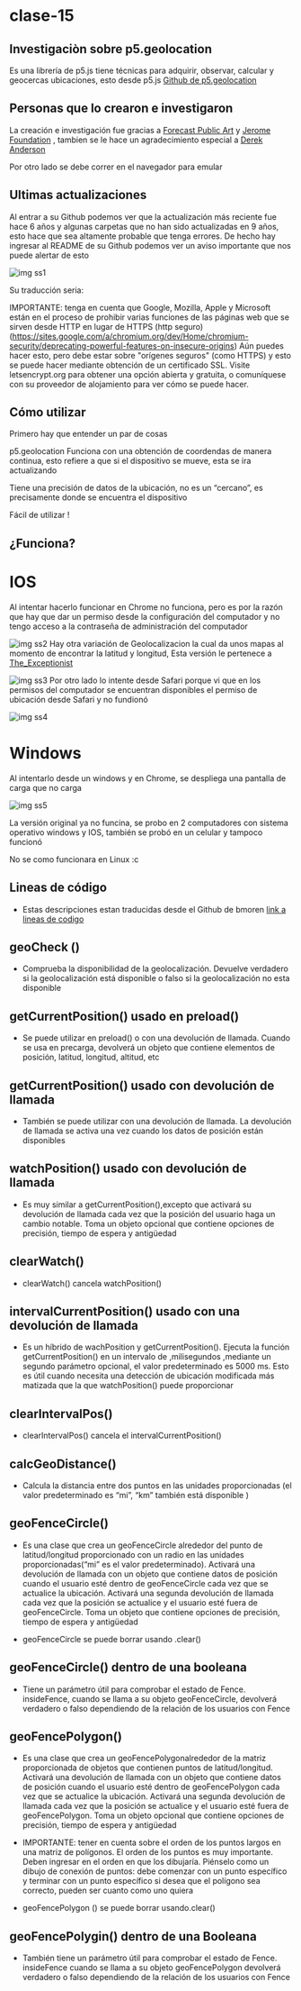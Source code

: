 # clase-15

## Investigaciòn sobre p5.geolocation

Es una librería de p5.js tiene técnicas para adquirir, observar, calcular y geocercas ubicaciones, esto desde p5.js
  [Github de p5.geolocation](https://github.com/bmoren/p5.geolocation/tree/master )


## Personas que lo crearon e investigaron

La creación e investigación fue gracias a [Forecast Public Art](https://forecastpublicart.org ) y [Jerome Foundation](https://www.jeromefdn.org) , tambien se le hace un agradecimiento especial a  [Derek Anderson](https://mediaupstream.com/)

Por otro lado se debe correr en el navegador para emular 

## Ultimas actualizaciones 

Al entrar a su Github podemos ver que la actualización más reciente fue hace 6 años y algunas carpetas que no han sido actualizadas en 9 años, esto hace que sea altamente probable que tenga errores. De hecho hay ingresar al README de su Github podemos ver un aviso importante que nos puede alertar de esto 


![img ss1](./ss1.png)



Su traducción seria: 

IMPORTANTE: tenga en cuenta que Google, Mozilla, Apple y Microsoft están en el proceso de prohibir varias funciones de las páginas web que se sirven desde HTTP en lugar de HTTPS (http seguro)(https://sites.google.com/a/chromium.org/dev/Home/chromium-security/deprecating-powerful-features-on-insecure-origins) Aún puedes hacer esto, pero debe estar sobre "orígenes seguros" (como HTTPS) y esto se puede hacer mediante obtención de un certificado SSL. Visite letsencrypt.org para obtener una opción abierta y gratuita, o comuníquese con su proveedor de alojamiento para ver cómo se puede hacer.

## Cómo utilizar 

Primero hay que entender un par de cosas 

p5.geolocation Funciona con una obtención de coordendas de manera continua, esto refiere a que si el dispositivo se mueve, esta se ira actualizando 

Tiene una precisión de datos de la ubicación, no es un “cercano”, es precisamente donde se encuentra el dispositivo 

Fácil de utilizar !


## ¿Funciona?

# IOS

Al intentar hacerlo funcionar en Chrome no funciona, pero es por la razón que hay que dar un permiso desde la configuración del computador y no tengo acceso a la contraseña de administración del computador 

![img ss2](./ss2.png)
Hay otra variación de Geolocalizacion la cual da unos mapas al momento de encontrar la latitud y longitud, Esta versión le pertenece a [The_Exceptionist](https://editor.p5js.org/The_Exceptionist/sketches/lNyGx7N6E) 

![img ss3](./ss3.png)
Por otro lado lo intente desde Safari porque vi que en los permisos del computador se encuentran disponibles el permiso de ubicación desde Safari y no fundionó

![img ss4](./ss4.png)

# Windows 

Al intentarlo desde un windows y en Chrome, se despliega una pantalla de carga que no carga 

![img ss5](./ss5.png)

La versión original ya no funcina, se probo en 2 computadores con sistema operativo windows y IOS, también se probó en un celular y tampoco funcionó 

No se como funcionara en Linux :c

## Lineas de código 

* Estas descripciones estan traducidas desde el Github de bmoren
  [link a lineas de codigo](https://github.com/bmoren/p5.geolocation?tab=readme-ov-file#geocheck )


## geoCheck ()

* Comprueba la disponibilidad de la geolocalización. Devuelve verdadero si la geolocalización está disponible o falso si la geolocalización no esta disponible 
	
## getCurrentPosition() usado en  preload()
	
* Se puede utilizar en preload() o con una devolución de llamada. Cuando se usa en precarga, devolverá un objeto que contiene elementos de posición, latitud, longitud, altitud, etc 

## getCurrentPosition() usado con devolución de llamada 

* También se puede utilizar con una devolución de llamada. La devolución de llamada se activa una vez cuando los datos de posición están disponibles

## watchPosition() usado con devolución de llamada 

* Es muy similar a getCurrentPosition(),excepto que activará su devolución de llamada cada vez que la posición del usuario haga un cambio notable. Toma un objeto opcional que contiene opciones de precisión, tiempo de espera y antigüedad

## clearWatch()

* clearWatch() cancela watchPosition()

## intervalCurrentPosition() usado con una devolución de llamada 

* Es un híbrido de wachPosition y getCurrentPosition(). Ejecuta la función getCurrentPosition() en un intervalo de ,milisegundos ,mediante un segundo parámetro opcional, el valor predeterminado es 5000 ms. Esto es útil cuando necesita una detección de ubicación modificada más matizada que la que watchPosition() puede proporcionar

## clearIntervalPos()

* clearIntervalPos() cancela el intervalCurrentPosition()

## calcGeoDistance()

* Calcula la distancia entre dos puntos en las unidades proporcionadas (el valor predeterminado es “mi”, “km” también está disponible )

## geoFenceCircle()

* Es una clase que crea un geoFenceCircle alrededor del punto de latitud/longitud proporcionado con un radio en las unidades proporcionadas(“mi” es el valor predeterminado). Activará una devolución de llamada con un objeto que contiene datos de posición cuando el usuario esté dentro de geoFenceCircle cada vez que se actualice la ubicación. Activará una segunda devolución de llamada cada vez que la posición se actualice y el usuario esté fuera de geoFenceCircle. Toma un objeto que contiene opciones de precisión, tiempo de espera y antigüedad 

* geoFenceCircle se puede borrar usando .clear()


## geoFenceCircle() dentro de una booleana 

* Tiene un parámetro útil para comprobar el estado de Fence. insideFence, cuando se llama a su objeto geoFenceCircle, devolverá verdadero o falso dependiendo de la relación de los usuarios con Fence 

## geoFencePolygon()

* Es una clase que crea un geoFencePolygonalrededor de la matriz proporcionada de objetos que contienen puntos de latitud/longitud. Activará una devolución de llamada con un objeto que contiene datos de posición cuando el usuario esté dentro de geoFencePolygon cada vez que se actualice la ubicación. Activará una segunda devolución de llamada cada vez que la posición se actualice y el usuario esté fuera de geoFencePolygon. Toma un objeto opcional que contiene opciones de precisión, tiempo de espera y antigüedad 


* IMPORTANTE: tener en cuenta sobre el orden de los puntos largos en una matriz de polígonos. El orden de los puntos es muy importante. Deben ingresar en el orden en que los dibujaría. Piénselo como un dibujo de conexión de puntos: debe comenzar con un punto específico y terminar con un punto específico si desea que el polígono sea correcto, pueden ser cuanto como uno quiera 

* geoFencePolygon () se puede borrar usando.clear()


## geoFencePolygin() dentro de una Booleana 

* También tiene un parámetro útil para comprobar el estado de Fence. insideFence cuando se llama a su objeto geoFencePolygon devolverá verdadero o falso dependiendo de la relación  de los usuarios con Fence 
